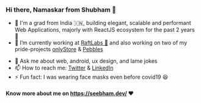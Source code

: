 ### Hi there, Namaskar from Shubham 👋

- 👦 I'm a grad from India 🇮🇳, building elegant, scalable and performant Web Applications, majorly with ReactJS ecosystem for the past 2 years 🚀
- 🔭 I’m currently working at [RaftLabs 🛶](https://raftlabs.co) and also working on two of my pride-projects [onlyStore](https://github.com/KND-Devsnest/onlystore) & [Pebbles](https://github.com/seebham/pebbles-app) <!-- Next line: 🌱 I’m currently exploring NodeJS 🚀 -->
<!-- - 🤔 I’m looking for help with Full-time opportunities in Frontend roles - [resume](https://drive.google.com/file/d/1RYEmPxoYqAVFIDP1CB0iFDci5cJdIzTM/view) -->
- 💬 Ask me about web, android, ux design, and lame jokes
- 📫 How to reach me: [Twitter](https://twitter.com/seebhams) & [LinkedIn](https://www.linkedin.com/in/seebham/)
- ⚡ Fun fact: I was wearing face masks even before covid19 😆
#### Know more about me on https://seebham.dev/ ❤️
